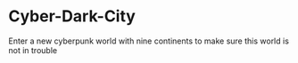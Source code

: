 # Cyber-Dark-City
Enter a new cyberpunk world with nine continents to make sure this world is not in trouble
